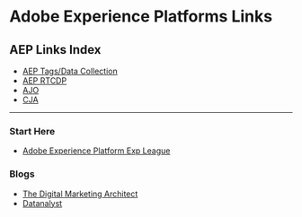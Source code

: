 Adobe Experience Platforms Links
=========

AEP Links Index
---------
* [AEP Tags/Data Collection]()
* [AEP RTCDP]()
* [AJO]()
* [CJA]()

---------

### Start Here
* [Adobe Experience Platform Exp League](https://experienceleague.adobe.com/docs/experience-platform/landing/home.html)


### Blogs
* [The Digital Marketing Architect](https://www.pedromonjo.com/)
* [Datanalyst](https://www.datanalyst.info/category/adobe-experience-platform/)
